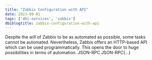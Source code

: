 ```yaml
---
title: "Zabbix Configuration with API"
date: 2023-09-01
tags: ['dbi-services', 'zabbix']
dbiblogtitle: zabbix-configuration-with-api
---
```

Despite the will of Zabbix to be as automated as possible, some tasks cannot be automated. Nevertheless, Zabbix offers an HTTP-based API which can be used programmatically. This opens the door to huge possibilities in terms of automation. JSON-RPC JSON-RPC(…)